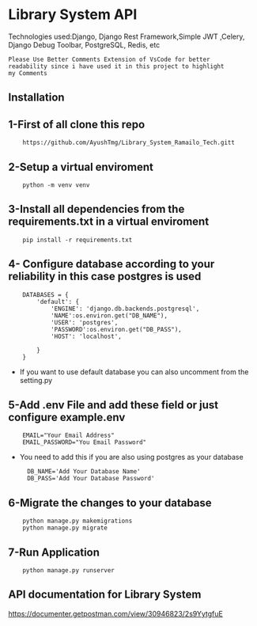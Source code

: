 #             Library System API 







Technologies used:Django, Django Rest Framework,Simple JWT ,Celery, Django Debug Toolbar, PostgreSQL, Redis, etc


    Please Use Better Comments Extension of VsCode for better 
    readability since i have used it in this project to highlight 
    my Comments 



## Installation


1-First of all clone this repo
--

        https://github.com/AyushTmg/Library_System_Ramailo_Tech.gitt


2-Setup a virtual enviroment
--

        python -m venv venv


3-Install all dependencies from the requirements.txt in a virtual enviroment
--

        pip install -r requirements.txt


4- Configure database according to your reliability in this case postgres is used
--
        DATABASES = {
            'default': {
                'ENGINE': 'django.db.backends.postgresql',
                'NAME':os.environ.get("DB_NAME"),
                'USER': 'postgres', 
                'PASSWORD':os.environ.get("DB_PASS"), 
                'HOST': 'localhost', 

            }
        }

- If you want to use default database you can also uncomment from the setting.py 

5-Add .env File and add these field or just configure example.env
--

        EMAIL="Your Email Address"
        EMAIL_PASSWORD="You Email Password"

- You need to add this if you are also using postgres as your database 

        DB_NAME='Add Your Database Name'
        DB_PASS='Add Your Database Password'



6-Migrate the changes to your database
--
        python manage.py makemigrations 
        python manage.py migrate

7-Run Application
--
        python manage.py runserver

## API documentation for Library System

https://documenter.getpostman.com/view/30946823/2s9YytgfuE
